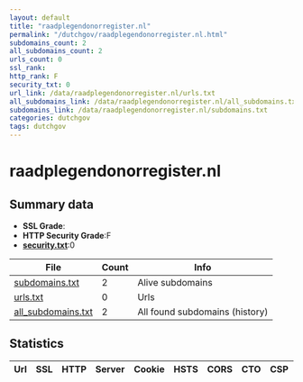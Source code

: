 ```yaml
---
layout: default
title: "raadplegendonorregister.nl"
permalink: "/dutchgov/raadplegendonorregister.nl.html"
subdomains_count: 2
all_subdomains_count: 2
urls_count: 0
ssl_rank: 
http_rank: F
security_txt: 0
url_link: /data/raadplegendonorregister.nl/urls.txt
all_subdomains_link: /data/raadplegendonorregister.nl/all_subdomains.txt
subdomains_link: /data/raadplegendonorregister.nl/subdomains.txt
categories: dutchgov
tags: dutchgov
---
```



# raadplegendonorregister.nl
## Summary data


 - **SSL Grade**:
 - **HTTP Security Grade**:F
 - **[security.txt](https://www.digitaleoverheid.nl/nieuws/standaard-security-txt-nu-verplicht-voor-overheid/)**:0


| File       | Count | Info |
|------------|-------|------|
|[subdomains.txt](/DutchGovScope/data/raadplegendonorregister.nl/subdomains.txt)|2|Alive subdomains|
|[urls.txt](/DutchGovScope/data/raadplegendonorregister.nl/urls.txt)|0|Urls|
|[all_subdomains.txt](/DutchGovScope/data/raadplegendonorregister.nl/all_subdomains.txt)|2|All found subdomains (history)|


## Statistics


| Url | SSL | HTTP | Server | Cookie | HSTS | CORS | CTO | CSP | XFO | XXP | RP |FP| Tech |Title |
|--------|-------|-------|------|------|------|------|------|------|------|------|------|------|------|------|

